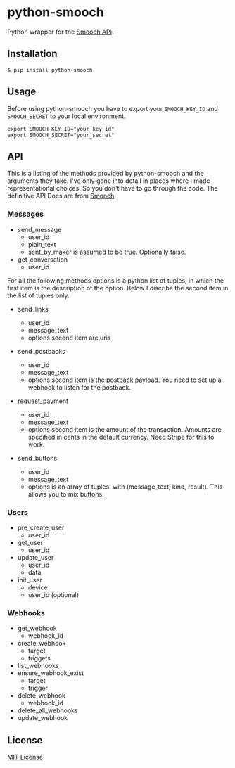 # python-smooch
Python wrapper for the [Smooch API](http://docs.smooch.io/rest).


## Installation

```
$ pip install python-smooch
```

## Usage
Before using python-smooch you have to export your `SMOOCH_KEY_ID` and `SMOOCH_SECRET`
to your local environment.

```
export SMOOCH_KEY_ID="your_key_id"
export SMOOCH_SECRET="your_secret"
```

## API

This is a listing of the methods provided by python-smooch and the arguments they take.
I've only gone into detail in places where I made representational choices. So you don't have to go
through the code. The definitive API Docs are from [Smooch](http://docs.smooch.io/rest).

### Messages

* send_message
    * user_id
    * plain_text
    * sent_by_maker is assumed to be true. Optionally false.
* get_conversation
    * user_id

For all the following methods options is a python list of tuples, in which the first item is the description of the option.
Below I discribe the second item in the list of tuples only.

* send_links
    * user_id
    * message_text
    * options second item are uris
* send_postbacks
    * user_id
    * message_text
    * options second item is the postback payload. You need to set up a webhook to listen for the postback.
* request_payment
    * user_id
    * message_text
    * options second item is the amount of the transaction. Amounts are specified in cents in the default currency. Need Stripe for this to work.

* send_buttons
    * user_id
    * message_text
    * options is an array of tuples. with (message_text, kind, result). This allows you to mix buttons.

### Users

* pre_create_user
    * user_id
* get_user
    * user_id
* update_user
    * user_id
    * data
* init_user
    * device
    * user_id (optional)

### Webhooks

* get_webhook
    * webhook_id
* create_webhook
    * target
    * triggets
* list_webhooks
* ensure_webhook_exist
    * target
    * trigger
* delete_webhook
    * webhook_id
* delete_all_webhooks
* update_webhook

## License

[MIT License](https://opensource.org/licenses/MIT)